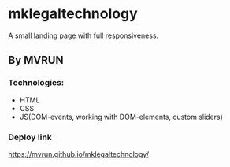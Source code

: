 # mklegaltechnology
A small landing page with full responsiveness.
## By MVRUN
### Technologies:
- HTML
- CSS
- JS(DOM-events, working with DOM-elements, custom sliders)
### Deploy link
https://mvrun.github.io/mklegaltechnology/
